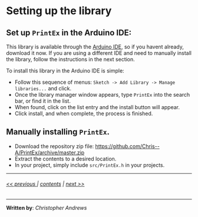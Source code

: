 # Setting up the library

## Set up **`PrintEx`** in the Arduino IDE:

This library is available through the [Arduino IDE](https://www.arduino.cc/en/Main/Software), so if you havent already, download it now. If you are using a different IDE and need to manually install the library, follow the instructions in the next section.

To install this library in the Arduino IDE is simple:
- Follow this sequence of menus: `Sketch -> Add Library -> Manage libraries...` and click. 
- Once the library manager window appears, type `PrintEx` into the search bar, or find it in the list.
- When found, click on the list entry and the install button will appear.
- Click install, and when complete, the process is finished.


## Manually installing **`PrintEx`**.

- Download the repository zip file:
  https://github.com/Chris--A/PrintEx/archive/master.zip
- Extract the contents to a desired location.
- In your project, simply include `src/PrintEx.h` in your projects.


---

###### [<< previous ](./contents.md) |  [contents](./contents.md) | [next >>](./contents.md)

---
**Written by**: *Christopher Andrews*

